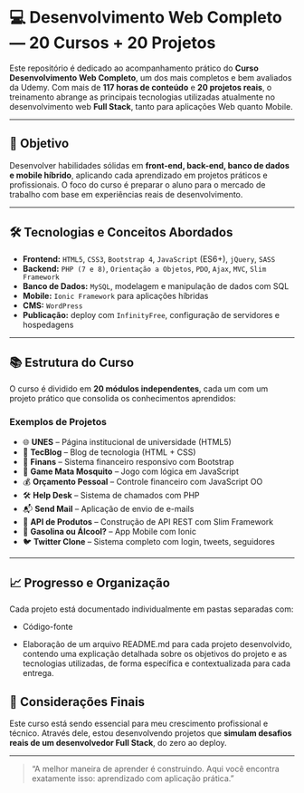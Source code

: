 # 💻 Desenvolvimento Web Completo — 20 Cursos + 20 Projetos

Este repositório é dedicado ao acompanhamento prático do **Curso Desenvolvimento Web Completo**, um dos mais completos e bem avaliados da Udemy. Com mais de **117 horas de conteúdo** e **20 projetos reais**, o treinamento abrange as principais tecnologias utilizadas atualmente no desenvolvimento web **Full Stack**, tanto para aplicações Web quanto Mobile.

---

## 🚀 Objetivo

Desenvolver habilidades sólidas em **front-end, back-end, banco de dados e mobile híbrido**, aplicando cada aprendizado em projetos práticos e profissionais. O foco do curso é preparar o aluno para o mercado de trabalho com base em experiências reais de desenvolvimento.

---

## 🛠️ Tecnologias e Conceitos Abordados

- **Frontend:** `HTML5`, `CSS3`, `Bootstrap 4`, `JavaScript` (ES6+), `jQuery`, `SASS`
- **Backend:** `PHP (7 e 8)`, `Orientação a Objetos`, `PDO`, `Ajax`, `MVC`, `Slim Framework`
- **Banco de Dados:** `MySQL`, modelagem e manipulação de dados com SQL
- **Mobile:** `Ionic Framework` para aplicações híbridas
- **CMS:** `WordPress`
- **Publicação:** deploy com `InfinityFree`, configuração de servidores e hospedagens

---

## 📚 Estrutura do Curso

O curso é dividido em **20 módulos independentes**, cada um com um projeto prático que consolida os conhecimentos aprendidos:


### Exemplos de Projetos

- 🌐 **UNES** – Página institucional de universidade (HTML5)
- 📰 **TecBlog** – Blog de tecnologia (HTML + CSS)
- 💼 **Finans** – Sistema financeiro responsivo com Bootstrap
- 🧠 **Game Mata Mosquito** – Jogo com lógica em JavaScript
- 💰 **Orçamento Pessoal** – Controle financeiro com JavaScript OO
- 🛠️ **Help Desk** – Sistema de chamados com PHP
- 📬 **Send Mail** – Aplicação de envio de e-mails
- 🛒 **API de Produtos** – Construção de API REST com Slim Framework
- 📱 **Gasolina ou Álcool?** – App Mobile com Ionic
- 🐦 **Twitter Clone** – Sistema completo com login, tweets, seguidores

---

## 📈 Progresso e Organização

Cada projeto está documentado individualmente em pastas separadas com:

- Código-fonte

- Elaboração de um arquivo README.md para cada projeto desenvolvido, contendo uma explicação detalhada sobre os objetivos do projeto e as tecnologias utilizadas, de forma específica e contextualizada para cada entrega.


## 🧠 Considerações Finais

Este curso está sendo essencial para meu crescimento profissional e técnico. Através dele, estou desenvolvendo projetos que **simulam desafios reais de um desenvolvedor Full Stack**, do zero ao deploy.

---

> “A melhor maneira de aprender é construindo. Aqui você encontra exatamente isso: aprendizado com aplicação prática.”
